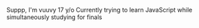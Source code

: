 Suppp, I'm vuuvy
17 y/o
Currently trying to learn JavaScript while simultaneously studying for finals

